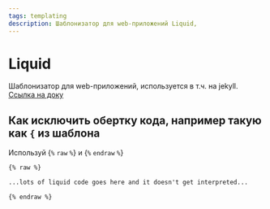 ```yaml
---
tags: templating
description: Шаблонизатор для web-приложений Liquid,
---
```

# Liquid

Шаблонизатор для web-приложений, используется в т.ч. на jekyll. [Ссылка на доку](https://shopify.github.io/liquid/)

## Как исключить обертку кода, например такую как `{` из шаблона

Используй \{`%` `raw` `%`\} и \{`%` `endraw` `%`\}

```md
{% raw %}

...lots of liquid code goes here and it doesn't get interpreted...

{% endraw %}
```
